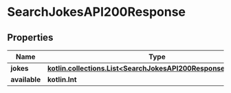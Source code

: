 
# SearchJokesAPI200Response

## Properties
| Name | Type | Description | Notes |
| ------------ | ------------- | ------------- | ------------- |
| **jokes** | [**kotlin.collections.List&lt;SearchJokesAPI200ResponseJokesInner&gt;**](SearchJokesAPI200ResponseJokesInner.md) |  |  [optional] |
| **available** | **kotlin.Int** |  |  [optional] |



